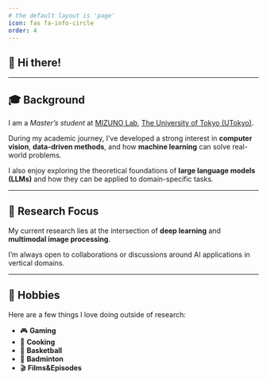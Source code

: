 ```yaml
---
# the default layout is 'page'
icon: fas fa-info-circle
order: 4
---
```



## 👋 Hi there!


---

## 🎓 Background

I am a *Master’s student* at [MIZUNO Lab](https://webpark2264.sakura.ne.jp/mizu), [The University of Tokyo (UTokyo)](https://www.u-tokyo.ac.jp/ja/index.html).

During my academic journey, I’ve developed a strong interest in **computer vision**, **data-driven methods**, and how **machine learning** can solve real-world problems.

I also enjoy exploring the theoretical foundations of **large language models (LLMs)** and how they can be applied to domain-specific tasks.

---

## 🔬 Research Focus

My current research lies at the intersection of **deep learning** and **multimodal image processing**.

I’m always open to collaborations or discussions around AI applications in vertical domains.

---

## 🎯 Hobbies

Here are a few things I love doing outside of research:

- 🎮 **Gaming**  
- 🍳 **Cooking** 
- 🏀 **Basketball** 
- 🏸️ **Badminton** 
- 🎬 **Films&Episodes** 
